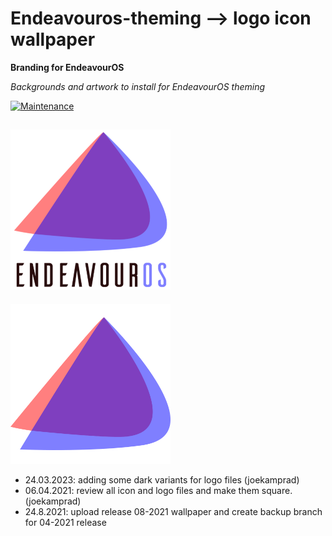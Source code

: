 # Endeavouros-theming --> logo icon wallpaper

**Branding for EndeavourOS**

*Backgrounds and artwork to install for EndeavourOS theming*

[![Maintenance](https://img.shields.io/maintenance/yes/2023.svg)]()

![EndeavourOS Logo](https://raw.githubusercontent.com/endeavouros-team/endeavouros-theming/master/endeavouros.png "EndeavourOS Logo")
---
![EndeavourOS Icon](https://raw.githubusercontent.com/endeavouros-team/endeavouros-theming/master/endeavouros-icon.png "EndeavourOS Icon")

* 24.03.2023: adding some dark variants for logo files (joekamprad)
* 06.04.2021: review all icon and logo files and make them square. (joekamprad)
* 24.8.2021: upload release 08-2021 wallpaper and create backup branch for 04-2021 release
